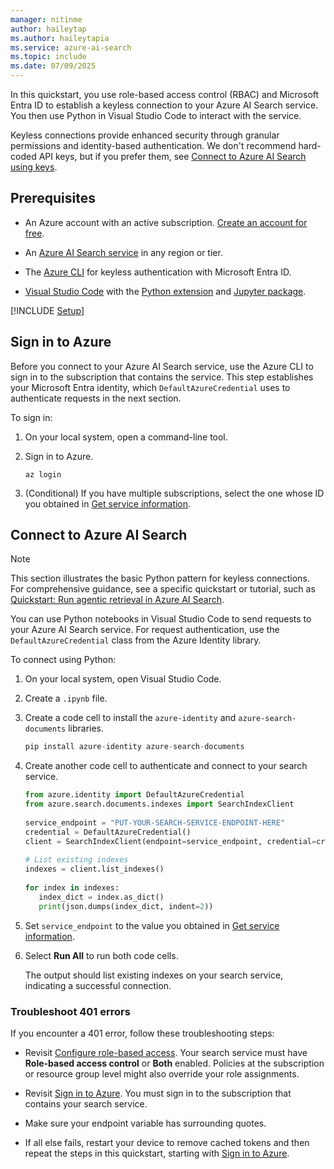 ```yaml
---
manager: nitinme
author: haileytap
ms.author: haileytapia
ms.service: azure-ai-search
ms.topic: include
ms.date: 07/09/2025
---
```


In this quickstart, you use role-based access control (RBAC) and Microsoft Entra ID to establish a keyless connection to your Azure AI Search service. You then use Python in Visual Studio Code to interact with the service.

Keyless connections provide enhanced security through granular permissions and identity-based authentication. We don't recommend hard-coded API keys, but if you prefer them, see [Connect to Azure AI Search using keys](../../search-security-api-keys.md).

<!-- This quickstart is a prerequisite for other quickstarts that use Microsoft Entra ID with role assignments. -->

## Prerequisites

+ An Azure account with an active subscription. [Create an account for free](https://azure.microsoft.com/free/?WT.mc_id=A261C142F).

+ An [Azure AI Search service](../../search-create-service-portal.md) in any region or tier.

+ The [Azure CLI](/cli/azure/install-azure-cli) for keyless authentication with Microsoft Entra ID.

+ [Visual Studio Code](https://code.visualstudio.com/) with the [Python extension](https://marketplace.visualstudio.com/items?itemName=ms-python.python) and [Jupyter package](https://jupyter.org/install).

[!INCLUDE [Setup](./search-get-started-rbac-setup.md)]

## Sign in to Azure

Before you connect to your Azure AI Search service, use the Azure CLI to sign in to the subscription that contains the service. This step establishes your Microsoft Entra identity, which `DefaultAzureCredential` uses to authenticate requests in the next section.

To sign in:

1. On your local system, open a command-line tool.

1. Sign in to Azure.

   ```azurecli
   az login
   ```

1. (Conditional) If you have multiple subscriptions, select the one whose ID you obtained in [Get service information](#get-service-information).

## Connect to Azure AI Search

> [!NOTE]
> This section illustrates the basic Python pattern for keyless connections. For comprehensive guidance, see a specific quickstart or tutorial, such as [Quickstart: Run agentic retrieval in Azure AI Search](../../search-quickstart-agentic-retrieval.md).

You can use Python notebooks in Visual Studio Code to send requests to your Azure AI Search service. For request authentication, use the `DefaultAzureCredential` class from the Azure Identity library.

To connect using Python:

1. On your local system, open Visual Studio Code.

1. Create a `.ipynb` file.

1. Create a code cell to install the `azure-identity` and `azure-search-documents` libraries.

   ```python
   pip install azure-identity azure-search-documents
   ```

1. Create another code cell to authenticate and connect to your search service.

   ```python
   from azure.identity import DefaultAzureCredential
   from azure.search.documents.indexes import SearchIndexClient
    
   service_endpoint = "PUT-YOUR-SEARCH-SERVICE-ENDPOINT-HERE"
   credential = DefaultAzureCredential()
   client = SearchIndexClient(endpoint=service_endpoint, credential=credential)
    
   # List existing indexes
   indexes = client.list_indexes()
    
   for index in indexes:
      index_dict = index.as_dict()
      print(json.dumps(index_dict, indent=2))
   ```

1. Set `service_endpoint` to the value you obtained in [Get service information](#get-service-information).

1. Select **Run All** to run both code cells.

   The output should list existing indexes on your search service, indicating a successful connection.

### Troubleshoot 401 errors

If you encounter a 401 error, follow these troubleshooting steps:

+ Revisit [Configure role-based access](#configure-role-based-access). Your search service must have **Role-based access control** or **Both** enabled. Policies at the subscription or resource group level might also override your role assignments.

+ Revisit [Sign in to Azure](#sign-in-to-azure). You must sign in to the subscription that contains your search service.

+ Make sure your endpoint variable has surrounding quotes.

+ If all else fails, restart your device to remove cached tokens and then repeat the steps in this quickstart, starting with [Sign in to Azure](#sign-in-to-azure).
